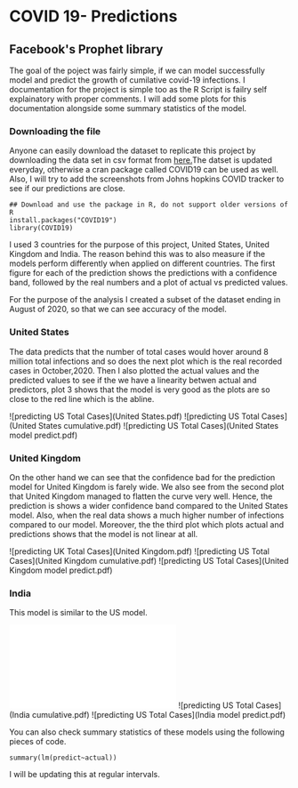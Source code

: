 # COVID 19- Predictions 

## Facebook's Prophet library

The goal of the poject was fairly simple, if we can model successfully model and predict the growth of cumilative covid-19 infections. I documentation for the project is simple too as the R Script is failry self explainatory with proper comments. I will add some plots for this documentation alongside some summary statistics of the model.

### Downloading the file

Anyone can easily download the dataset to replicate this project by downloading the data set in csv format from [here.](https://github.com/owid/covid-19-data/tree/master/public/data)The datset is updated everyday, otherwise a cran package called COVID19 can be used as well. Also, I will try to add the screenshots from Johns hopkins COVID tracker to see if our predictions are close.

```
## Download and use the package in R, do not support older versions of R
install.packages("COVID19")
library(COVID19)
```
I used 3 countries for the purpose of this project, United States, United Kingdom and India. The reason behind this was to also measure if the models perform differently when applied on different countries. The first figure for each of the prediction shows the predictions with a confidence band, followed by the real numbers and a plot of actual vs predicted values. 

For the purpose of the analysis I created a subset of the dataset ending in August of 2020, so that we can see accuracy of the model.


### United States
The data predicts that the number of total cases would hover around 8 million total infections and so does the next plot which is the real recorded cases in October,2020.
Then I also plotted the actual values and the predicted values to see if the we have a linearity betwen actual and predictors, plot 3 shows that the model is very good as the plots are so close to the red line which is the abline.

![predicting US Total Cases](United States.pdf)
![predicting US Total Cases](United States cumulative.pdf)
![predicting US Total Cases](United States model predict.pdf)

### United Kingdom
On the other hand we can see that the confidence bad for the prediction model for United Kingdom is farely wide. We also see from the second plot that United Kingdom managed to flatten the curve very well. Hence, the prediction is shows a wider confidence band compared to the United States model. Also, when the real data shows a much higher number of infections compared to our model. Moreover, the the third plot which plots actual and predictions shows that the model is not linear at all.

![predicting UK Total Cases](United Kingdom.pdf)
![predicting US Total Cases](United Kingdom cumulative.pdf)
![predicting US Total Cases](United Kingdom model predict.pdf)

### India

This model is similar to the US model.

![predicting India Total Cases](India.pdf)
![predicting US Total Cases](India cumulative.pdf)
![predicting US Total Cases](India model predict.pdf)

You can also check summary statistics of these models using the following pieces of code.

```
summary(lm(predict~actual))
```

I will be updating this at regular intervals.




